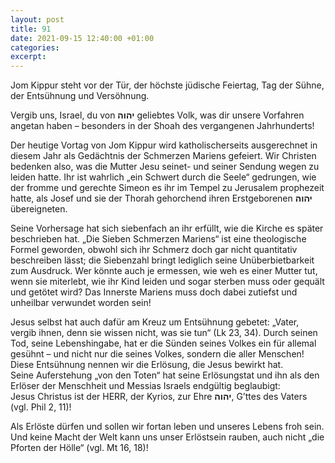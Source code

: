 ```yaml
---
layout: post
title: 91
date: 2021-09-15 12:40:00 +01:00
categories: 
excerpt: 
---
```


Jom Kippur steht vor der Tür, der höchste jüdische Feiertag, Tag der Sühne, der Entsühnung und Versöhnung.

Vergib uns, Israel, du von **יהוה** geliebtes Volk, was dir unsere Vorfahren angetan haben – besonders in der Shoah des vergangenen Jahrhunderts!

Der heutige Vortag von Jom Kippur wird katholischerseits ausgerechnet in diesem Jahr als Gedächtnis der Schmerzen Mariens gefeiert. Wir Christen bedenken also, was die Mutter Jesu seinet- und seiner Sendung wegen zu leiden hatte. Ihr ist wahrlich „ein Schwert durch die Seele“ gedrungen, wie der fromme und gerechte Simeon es ihr im Tempel zu Jerusalem prophezeit hatte, als Josef und sie der Thorah gehorchend ihren Erstgeborenen **יהוה** übereigneten.

Seine Vorhersage hat sich siebenfach an ihr erfüllt, wie die Kirche es später beschrieben hat. „Die Sieben Schmerzen Mariens“ ist eine theologische Formel geworden, obwohl sich ihr Schmerz doch gar nicht quantitativ beschreiben lässt; die Siebenzahl bringt lediglich seine Unüberbietbarkeit zum Ausdruck. Wer könnte auch je ermessen, wie weh es einer Mutter tut, wenn sie miterlebt, wie ihr Kind leiden und sogar sterben muss oder gequält und getötet wird? Das Innerste Mariens muss doch dabei zutiefst und unheilbar verwundet worden sein!

Jesus selbst hat auch dafür am Kreuz um Entsühnung gebetet: „Vater, vergib ihnen, denn sie wissen nicht, was sie tun“ (Lk 23, 34). Durch seinen Tod, seine Lebenshingabe, hat er die Sünden seines Volkes ein für allemal gesühnt – und nicht nur die seines Volkes, sondern die aller Menschen! Diese Entsühnung nennen wir die Erlösung, die Jesus bewirkt hat.\
Seine Auferstehung „von den Toten“ hat seine Erlösungstat und ihn als den Erlöser der Menschheit und Messias Israels endgültig beglaubigt:\
Jesus Christus ist der HERR, der Kyrios, zur Ehre **יהוה**, G’ttes des Vaters (vgl. Phil 2, 11)!

Als Erlöste dürfen und sollen wir fortan leben und unseres Lebens froh sein. Und keine Macht der Welt kann uns unser Erlöstsein rauben, auch nicht „die Pforten der Hölle“ (vgl. Mt 16, 18)!
